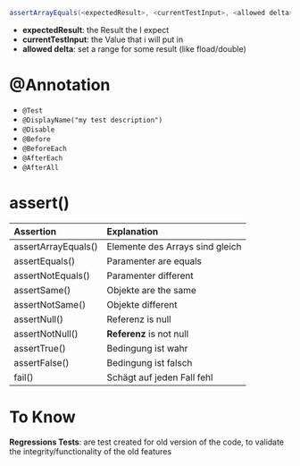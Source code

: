 ```java
assertArrayEquals(<expectedResult>, <currentTestInput>, <allowed delta>)
```
- **expectedResult**: the Result the I expect
- **currentTestInput**: the Value that i will put in
- **allowed delta**: set a range for some result (like fload/double)



# @Annotation
- `@Test`
- `@DisplayName("my test description")`
- `@Disable`
- `@Before`
- `@BeforeEach`
- `@AfterEach`
- `@AfterAll`



# assert()

| Assertion | Explanation |
| :------ | :------ |
| assertArrayEquals() | Elemente des Arrays sind gleich |
| assertEquals() | Paramenter are equals |
| assertNotEquals() | Paramenter different |
| assertSame() | Objekte are the same |
| assertNotSame() | Objekte different |
| assertNull() | Referenz is null |
| assertNotNull() | **Referenz** is not null |
| assertTrue() | Bedingung ist wahr |
| assertFalse() | Bedingung ist falsch |
| fail() | Schägt auf jeden Fall fehl |


# To Know
**Regressions Tests**:
are test created for old version of the code, to validate the integrity/functionality of the old features
